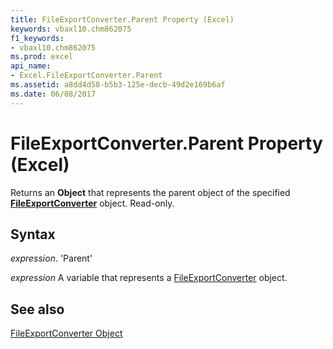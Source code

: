 ```yaml
---
title: FileExportConverter.Parent Property (Excel)
keywords: vbaxl10.chm862075
f1_keywords:
- vbaxl10.chm862075
ms.prod: excel
api_name:
- Excel.FileExportConverter.Parent
ms.assetid: a8dd4d58-b5b3-125e-decb-49d2e169b6af
ms.date: 06/08/2017
---
```



# FileExportConverter.Parent Property (Excel)

Returns an  **Object** that represents the parent object of the specified **[FileExportConverter](Excel.FileExportConverter.md)** object. Read-only.


## Syntax

 _expression_. 'Parent'

 _expression_ A variable that represents a [FileExportConverter](./Excel.FileExportConverter.md) object.


## See also


[FileExportConverter Object](Excel.FileExportConverter.md)

